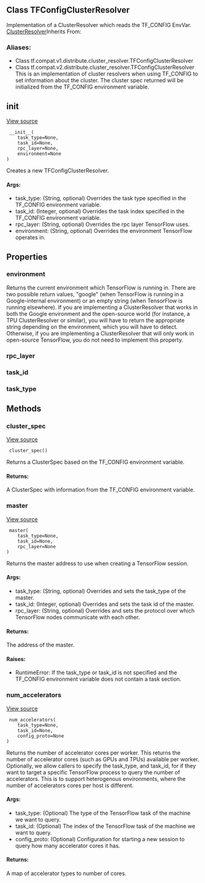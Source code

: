 ## Class TFConfigClusterResolver
Implementation of a ClusterResolver which reads the TF_CONFIG EnvVar.
[ClusterResolver](https://tensorflow.google.cn/api_docs/python/tf/distribute/cluster_resolver/ClusterResolver)Inherits From: 

### Aliases:
- Class tf.compat.v1.distribute.cluster_resolver.TFConfigClusterResolver
- Class tf.compat.v2.distribute.cluster_resolver.TFConfigClusterResolver
This is an implementation of cluster resolvers when using TF_CONFIG to set information about the cluster. The cluster spec returned will be initialized from the TF_CONFIG environment variable.
## __init__
[View source](https://github.com/tensorflow/tensorflow/blob/r2.0/tensorflow/python/distribute/cluster_resolver/tfconfig_cluster_resolver.py#L60-L79)


```
 __init__(
    task_type=None,
    task_id=None,
    rpc_layer=None,
    environment=None
)
```
Creates a new TFConfigClusterResolver.
#### Args:
- task_type: (String, optional) Overrides the task type specified in the TF_CONFIG environment variable.
- task_id: (Integer, optional) Overrides the task index specified in the TF_CONFIG environment variable.
- rpc_layer: (String, optional) Overrides the rpc layer TensorFlow uses.
- environment: (String, optional) Overrides the environment TensorFlow operates in.
## Properties
### environment
Returns the current environment which TensorFlow is running in.
There are two possible return values, "google" (when TensorFlow is running in a Google-internal environment) or an empty string (when TensorFlow is running elsewhere).
If you are implementing a ClusterResolver that works in both the Google environment and the open-source world (for instance, a TPU ClusterResolver or similar), you will have to return the appropriate string depending on the environment, which you will have to detect.
Otherwise, if you are implementing a ClusterResolver that will only work in open-source TensorFlow, you do not need to implement this property.
### rpc_layer
### task_id
### task_type
## Methods
### cluster_spec
[View source](https://github.com/tensorflow/tensorflow/blob/r2.0/tensorflow/python/distribute/cluster_resolver/tfconfig_cluster_resolver.py#L129-L138)


```
 cluster_spec()
```
Returns a ClusterSpec based on the TF_CONFIG environment variable.
#### Returns:
A ClusterSpec with information from the TF_CONFIG environment variable.
### master
[View source](https://github.com/tensorflow/tensorflow/blob/r2.0/tensorflow/python/distribute/cluster_resolver/tfconfig_cluster_resolver.py#L140-L177)


```
 master(
    task_type=None,
    task_id=None,
    rpc_layer=None
)
```
Returns the master address to use when creating a TensorFlow session.
#### Args:
- task_type: (String, optional) Overrides and sets the task_type of the master.
- task_id: (Integer, optional) Overrides and sets the task id of the master.
- rpc_layer: (String, optional) Overrides and sets the protocol over which TensorFlow nodes communicate with each other.
#### Returns:
The address of the master.
#### Raises:
- RuntimeError: If the task_type or task_id is not specified and the TF_CONFIG environment variable does not contain a task section.
### num_accelerators
[View source](https://github.com/tensorflow/tensorflow/blob/r2.0/tensorflow/python/distribute/cluster_resolver/tfconfig_cluster_resolver.py#L120-L127)


```
 num_accelerators(
    task_type=None,
    task_id=None,
    config_proto=None
)
```
Returns the number of accelerator cores per worker.
This returns the number of accelerator cores (such as GPUs and TPUs) available per worker.
Optionally, we allow callers to specify the task_type, and task_id, for if they want to target a specific TensorFlow process to query the number of accelerators. This is to support heterogenous environments, where the number of accelerators cores per host is different.
#### Args:
- task_type: (Optional) The type of the TensorFlow task of the machine we want to query.
- task_id: (Optional) The index of the TensorFlow task of the machine we want to query.
- config_proto: (Optional) Configuration for starting a new session to query how many accelerator cores it has.
#### Returns:
A map of accelerator types to number of cores.
